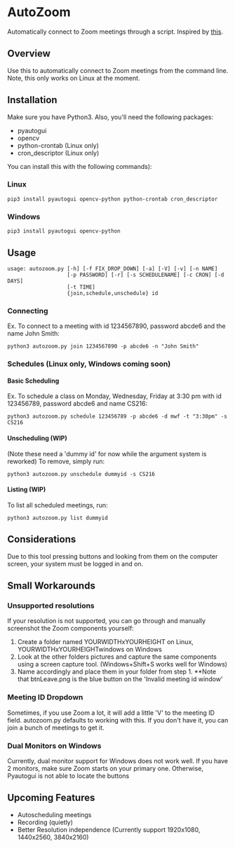 # AutoZoom
Automatically connect to Zoom meetings through a script.
Inspired by [this](https://github.com/BigchillRK/Zoom-Meeting-and-Recording).
## Overview
Use this to automatically connect to Zoom meetings from the command line. Note, this only works on Linux at the moment.

## Installation
Make sure you have Python3. Also, you'll need the following packages:
* pyautogui
* opencv
* python-crontab (Linux only)
* cron_descriptor (Linux only)

You can install this with the following commands):
### Linux
```
pip3 install pyautogui opencv-python python-crontab cron_descriptor
```

### Windows
```
pip3 install pyautogui opencv-python
```

## Usage
```
usage: autozoom.py [-h] [-f FIX_DROP_DOWN] [-a] [-V] [-v] [-n NAME]
                   [-p PASSWORD] [-r] [-s SCHEDULENAME] [-c CRON] [-d DAYS]
                   [-t TIME]
                   {join,schedule,unschedule} id
```
### Connecting
Ex. To connect to a meeting with id 1234567890, password abcde6 and the name John Smith:
```
python3 autozoom.py join 1234567890 -p abcde6 -n "John Smith"
```

### Schedules (Linux only, Windows coming soon)
#### Basic Scheduling
Ex. To schedule a class on Monday, Wednesday, Friday at 3:30 pm with id 123456789, password abcde6 and name CS216:
```
python3 autozoom.py schedule 123456789 -p abcde6 -d mwf -t "3:30pm" -s CS216
```

#### Unscheduling (WIP)
(Note these need a 'dummy id' for now while the argument system is reworked)
To remove, simply run:
```
python3 autozoom.py unschedule dummyid -s CS216
```

#### Listing (WIP)
To list all scheduled meetings, run:
```
python3 autozoom.py list dummyid
```

## Considerations
Due to this tool pressing buttons and looking from them on the computer screen, your system must be logged in and on.

## Small Workarounds
### Unsupported resolutions
If your resolution is not supported, you can go through and manually screenshot the Zoom components yourself:
1. Create a folder named YOURWIDTHxYOURHEIGHT on Linux, YOURWIDTHxYOURHEIGHTwindows on Windows
2. Look at the other folders pictures and capture the same components using a screen capture tool. (Windows+Shift+S works well for Windows)
3. Name accordingly and place them in your folder from step 1.
**Note that btnLeave.png is the blue button on the 'Invalid meeting id window'
  
### Meeting ID Dropdown
Sometimes, if you use Zoom a lot, it will add a little 'V' to the meeting ID field. autozoom.py defaults to working with this. If you don't have it, you can join a bunch of meetings to get it.

### Dual Monitors on Windows
Currently, dual monitor support for Windows does not work well. If you have 2 monitors, make sure Zoom starts on your primary one. Otherwise, Pyautogui is not able to locate the buttons

## Upcoming Features
* Autoscheduling meetings
* Recording (quietly)
* Better Resolution independence (Currently support 1920x1080, 1440x2560, 3840x2160)
